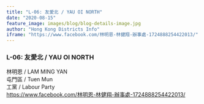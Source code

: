 ```yaml
---
title: "L-06: 友愛北 / YAU OI NORTH"
date: "2020-08-15"
feature_image: images/blog/blog-details-image.jpg
author: "Hong Kong Districts Info"
iframe: "https://www.facebook.com/林明恩-林健翔-辦事處-1724888254422013/"
---
```


### L-06: 友愛北 / YAU OI NORTH  
林明恩 / LAM MING YAN  
屯門區 / Tuen Mun  
工黨 / Labour Party  
https://www.facebook.com/林明恩-林健翔-辦事處-1724888254422013/
